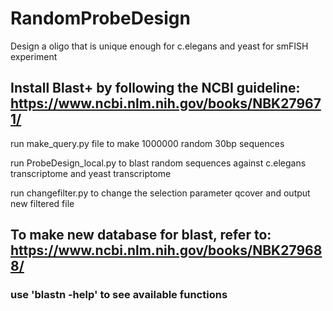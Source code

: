 # RandomProbeDesign
Design a oligo that is unique enough for c.elegans and yeast for smFISH experiment

## Install Blast+ by following the NCBI guideline: https://www.ncbi.nlm.nih.gov/books/NBK279671/

run make_query.py file to make 1000000 random 30bp sequences 

run ProbeDesign_local.py to blast random sequences against c.elegans transcriptome and yeast transcriptome

run changefilter.py to change the selection parameter qcover and output new filtered file

## To make new database for blast, refer to: https://www.ncbi.nlm.nih.gov/books/NBK279688/

### use 'blastn -help' to see available functions
